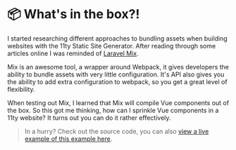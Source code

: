 # 📦 What's in the box?!

I started researching different approaches to bundling assets when building websites with the 11ty Static Site Generator. After reading through some articles online I was reminded of [Laravel Mix](https://laravel-mix.com/).

Mix is an awesome tool, a wrapper around Webpack, it gives developers the ability to bundle assets with very little configuration. It's API also gives you the ability to add extra configuration to webpack, so you get a great level of flexibility.

When testing out Mix, I learned that Mix will compile Vue components out of the box. So this got me thinking, how can I sprinkle Vue components in a 11ty website? It turns out you can do it rather effectively.

> In a hurry? Check out the source code, you can also [view a live example of this example here](https://eager-cori-7ecef2.netlify.app/).
